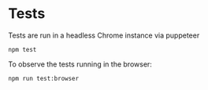 
# Tests

Tests are run in a headless Chrome instance via puppeteer

    npm test

To observe the tests running in the browser:

    npm run test:browser

